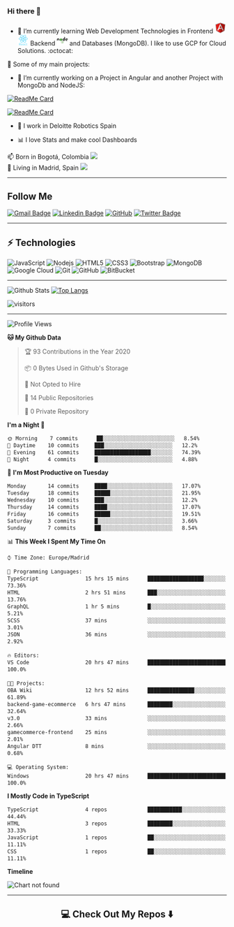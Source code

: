 ### Hi there 👋

- 🌱 I’m currently learning Web Development Technologies in Frontend <img src="https://raw.githubusercontent.com/devicons/devicon/master/icons/angularjs/angularjs-original.svg" alt="angular-js" width="25" height="25" />  <img src="https://raw.githubusercontent.com/devicons/devicon/master/icons/react/react-original-wordmark.svg" alt="react" width="25" height="25" /> Backend <img src="https://raw.githubusercontent.com/devicons/devicon/master/icons/nodejs/nodejs-original-wordmark.svg" alt="nodejs" width="25" height="25" />
 and Databases (MongoDB). I like to use GCP for Cloud Solutions. :octocat:

🚀 Some of my main projects:

- 🔭 I’m currently working on a Project in Angular and another Project with MongoDb and NodeJS:

[![ReadMe Card](https://github-readme-stats.vercel.app/api/pin/?username=minoveaz&repo=angular-web-portfolio)](https://github.com/minoveaz/angular-web-portfolio)

[![ReadMe Card](https://github-readme-stats.vercel.app/api/pin/?username=minoveaz&repo=node-app)](https://github.com/minoveaz/node-app)


-  🤖 I work in Deloitte Robotics Spain

- :bar_chart: I love Stats and make cool Dashboards

<p> 
📫  Born in Bogotá, Colombia <img src="https://image.flaticon.com/icons/svg/197/197575.svg" width="13"/>
<br>
📌  Living in Madrid, Spain <img src="https://image.flaticon.com/icons/svg/197/197593.svg" width="13"/>
</p>

<hr>

## Follow Me


[![Gmail Badge](https://img.shields.io/badge/-ing.miller.vega@gmail.com-c14438?style=flat-square&logo=Gmail&logoColor=white&link=mailto:ing.miller.vega@gmail.com)](mailto:ing.miller.vega@gmail.com)
[![Linkedin Badge](https://img.shields.io/badge/-minoveaz-blue?style=flat-square&logo=Linkedin&logoColor=white&link=https://www.linkedin.com/in/minoveaz/)](https://www.linkedin.com/in/minoveaz/)
[![GitHub](https://img.shields.io/badge/-GitHub-181717?style=flat-square&logo=github&logoColor=white&link=https://github.com/minoveaz)](https://github.com/minoveaz)
[![Twitter Badge](https://img.shields.io/badge/-@minoveaz-00acee?style=flat&logo=Twitter&logoColor=white)](https://twitter.com/intent/follow?screen_name=minoveaz "Follow on Twitter")

<hr>

## ⚡ Technologies

![JavaScript](https://img.shields.io/badge/-JavaScript-black?style=flat-square&logo=javascript)
![Nodejs](https://img.shields.io/badge/-Nodejs-black?style=flat-square&logo=Node.js)
![HTML5](https://img.shields.io/badge/-HTML5-E34F26?style=flat-square&logo=html5&logoColor=white)
![CSS3](https://img.shields.io/badge/-CSS3-1572B6?style=flat-square&logo=css3)
![Bootstrap](https://img.shields.io/badge/-Bootstrap-563D7C?style=flat-square&logo=bootstrap)
![MongoDB](https://img.shields.io/badge/-MongoDB-black?style=flat-square&logo=mongodb)
![Google Cloud](https://img.shields.io/badge/Google%20Cloud-black?style=flat-square&logo=google-cloud)
![Git](https://img.shields.io/badge/-Git-black?style=flat-square&logo=git)
![GitHub](https://img.shields.io/badge/-GitHub-181717?style=flat-square&logo=github)
![BitBucket](https://img.shields.io/badge/-BitBucket-darkblue?style=flat-square&logo=bitbucket)

<hr>

![Github Stats](https://github-readme-stats.vercel.app/api?username=minoveaz&count_private=true&show_icons=true)
[![Top Langs](https://github-readme-stats.vercel.app/api/top-langs/?username=minoveaz&layout=compact)](https://github.com/anuraghazra/github-readme-stats)

![visitors](https://visitor-badge.glitch.me/badge?page_id=minoveaz)

<hr>

<!--START_SECTION:waka-->
![Profile Views](http://img.shields.io/badge/Profile%20Views-218-blue)

**🐱 My Github Data** 

> 🏆 93 Contributions in the Year 2020
 > 
> 📦 0 Bytes Used in Github's Storage 
 > 
> 🚫 Not Opted to Hire
 > 
> 📜 14 Public Repositories
 > 
> 🔑 0 Private Repository 
 > 
**I'm a Night 🦉** 

```text
🌞 Morning    7 commits      ██░░░░░░░░░░░░░░░░░░░░░░░   8.54% 
🌆 Daytime    10 commits     ███░░░░░░░░░░░░░░░░░░░░░░   12.2% 
🌃 Evening    61 commits     ██████████████████░░░░░░░   74.39% 
🌙 Night      4 commits      █░░░░░░░░░░░░░░░░░░░░░░░░   4.88%

```
📅 **I'm Most Productive on Tuesday** 

```text
Monday       14 commits     ████░░░░░░░░░░░░░░░░░░░░░   17.07% 
Tuesday      18 commits     █████░░░░░░░░░░░░░░░░░░░░   21.95% 
Wednesday    10 commits     ███░░░░░░░░░░░░░░░░░░░░░░   12.2% 
Thursday     14 commits     ████░░░░░░░░░░░░░░░░░░░░░   17.07% 
Friday       16 commits     █████░░░░░░░░░░░░░░░░░░░░   19.51% 
Saturday     3 commits      █░░░░░░░░░░░░░░░░░░░░░░░░   3.66% 
Sunday       7 commits      ██░░░░░░░░░░░░░░░░░░░░░░░   8.54%

```


📊 **This Week I Spent My Time On** 

```text
⌚︎ Time Zone: Europe/Madrid

💬 Programming Languages: 
TypeScript               15 hrs 15 mins      ██████████████████░░░░░░░   73.36% 
HTML                     2 hrs 51 mins       ███░░░░░░░░░░░░░░░░░░░░░░   13.76% 
GraphQL                  1 hr 5 mins         █░░░░░░░░░░░░░░░░░░░░░░░░   5.21% 
SCSS                     37 mins             ░░░░░░░░░░░░░░░░░░░░░░░░░   3.01% 
JSON                     36 mins             ░░░░░░░░░░░░░░░░░░░░░░░░░   2.92%

🔥 Editors: 
VS Code                  20 hrs 47 mins      █████████████████████████   100.0%

🐱‍💻 Projects: 
OBA Wiki                 12 hrs 52 mins      ███████████████░░░░░░░░░░   61.89% 
backend-game-ecommerce   6 hrs 47 mins       ████████░░░░░░░░░░░░░░░░░   32.64% 
v3.0                     33 mins             ░░░░░░░░░░░░░░░░░░░░░░░░░   2.66% 
gamecommerce-frontend    25 mins             ░░░░░░░░░░░░░░░░░░░░░░░░░   2.01% 
Angular DTT              8 mins              ░░░░░░░░░░░░░░░░░░░░░░░░░   0.68%

💻 Operating System: 
Windows                  20 hrs 47 mins      █████████████████████████   100.0%

```

**I Mostly Code in TypeScript** 

```text
TypeScript               4 repos             ███████████░░░░░░░░░░░░░░   44.44% 
HTML                     3 repos             ████████░░░░░░░░░░░░░░░░░   33.33% 
JavaScript               1 repos             ██░░░░░░░░░░░░░░░░░░░░░░░   11.11% 
CSS                      1 repos             ██░░░░░░░░░░░░░░░░░░░░░░░   11.11%

```


**Timeline**

![Chart not found](https://github.com/minoveaz/minoveaz/blob/master/charts/bar_graph.png) 


<!--END_SECTION:waka-->

<hr>

<h2  align="center">💻 Check Out My Repos ⬇️ </h2>

<!--
**minoveaz/minoveaz** is a ✨ _special_ ✨ repository because its `README.md` (this file) appears on your GitHub profile.

Here are some ideas to get you started:

- 🔭 I’m currently working on ...

- 👯 I’m looking to collaborate on ...
- 🤔 I’m looking for help with ...
- 💬 Ask me about ...
- 📫 How to reach me: ...
- 😄 Pronouns: ...
- ⚡ Fun fact: ...
-->
